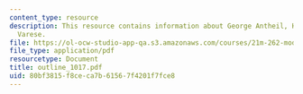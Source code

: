 ```yaml
---
content_type: resource
description: This resource contains information about George Antheil, Henry Cowell,
  Varese.
file: https://ol-ocw-studio-app-qa.s3.amazonaws.com/courses/21m-262-modern-music-1900-1960-fall-2006/80bf3815f8ceca7b61567f4201f7fce8_outline_1017.pdf
file_type: application/pdf
resourcetype: Document
title: outline_1017.pdf
uid: 80bf3815-f8ce-ca7b-6156-7f4201f7fce8
---
```

